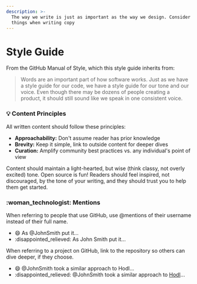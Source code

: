 ```yaml
---
description: >-
  The way we write is just as important as the way we design. Consider these
  things when writing copy
---
```


# Style Guide

From the GitHub Manual of Style, which this style guide inherits from:

> Words are an important part of how software works. Just as we have a style guide for our code, we have a style guide for our tone and our voice. Even though there may be dozens of people creating a product, it should still sound like we speak in one consistent voice.

### :bulb: Content Principles

All written content should follow these principles:

* **Approachability:** Don't assume reader has prior knowledge
* **Brevity:** Keep it simple, link to outside content for deeper dives
* **Curation:** Amplify community best practices vs. any individual's point of view

Content should maintain a light-hearted, but wise (think classy, not overly excited) tone. Open source is fun! Readers should feel inspired, not discouraged, by the tone of your writing, and they should trust you to help them get started.

### :woman\_technologist: Mentions

When referring to people that use GitHub, use @mentions of their username instead of their full name.

* :smile: As @JohnSmith put it...
* :disappointed\_relieved: As John Smith put it...

When referring to a project on GitHub, link to the repository so others can dive deeper, if they choose.

* :smile: @JohnSmith took a similar approach to Hodl...
* :disappointed\_relieved: @JohnSmith took a similar approach to [Hodl](https://github.com)...
